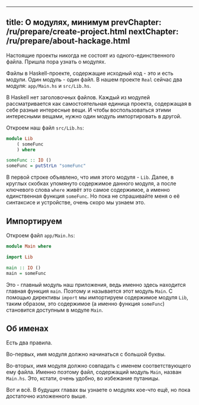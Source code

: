 ----
title: О модулях, минимум
prevChapter: /ru/prepare/create-project.html
nextChapter: /ru/prepare/about-hackage.html
----

Настоящие проекты никогда не состоят из одного-единственного файла. Пришла пора узнать о модулях.

Файлы в Haskell-проекте, содержащие исходный код - это и есть модули. Один модуль - один файл. В нашем проекте `Real` сейчас два модуля: `app/Main.hs` и `src/Lib.hs`.

В Haskell нет заголовочных файлов. Каждый из модулей рассматривается как самостоятельная единица проекта, содержащая в себе разные интересные вещи. И чтобы воспользоваться этими интересными вещами, нужно один модуль импортировать в другой.

Откроем наш файл `src/Lib.hs`:

```haskell
module Lib
    ( someFunc
    ) where

someFunc :: IO ()
someFunc = putStrLn "someFunc"
```

В первой строке объявлено, что имя этого модуля - `Lib`. Далее, в круглых скобках упомянуто содержимое данного модуля, а после ключевого слова `where` живёт это самое содержимое, а именно единственная функция `someFunc`. Но пока не спрашивайте меня о её синтаксисе и устройстве, очень скоро мы узнаем это.

## Импортируем

Откроем файл `app/Main.hs`:

```haskell
module Main where

import Lib

main :: IO ()
main = someFunc
```

Это - главный модуль наш приложения, ведь именно здесь находится главная функция `main`. Поэтому и называется этот модуль `Main`. С помощью директивы `import` мы импортируем содержимое модуля `Lib`, таким образом, это содержимое (а именно функция `someFunc`) становится доступным в модуле `Main`.

## Об именах

Есть два правила.

Во-первых, имя модуля должно начинаться с большой буквы.

Во-вторых, имя модуля должно совпадать с именем соответствующего ему файла. Именно поэтому файл, содержащий модуль `Main`, назван `Main.hs`. Это, кстати, очень удобно, во избежание путаницы.

Вот и всё. В будущих главах вы узнаете о модулях кое-что ещё, но пока достаточно изложенного выше.

